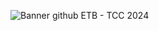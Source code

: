 ![Banner github ETB - TCC 2024](https://github.com/Samm-Rod/tcc-etb-2024/assets/86389730/bb3881a8-068b-4c60-a584-95846dba7f36)
